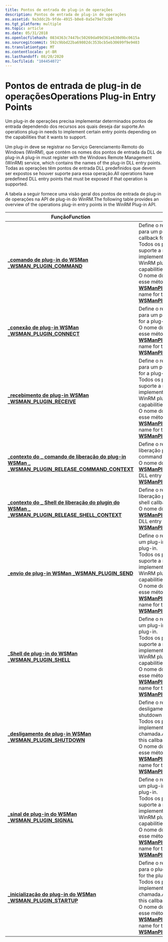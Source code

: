 ```yaml
---
title: Pontos de entrada de plug-in de operações
description: Pontos de entrada de plug-in de operações
ms.assetid: 9a3ddc2b-9fde-4915-b0e8-0a5e79e73c00
ms.tgt_platform: multiple
ms.topic: article
ms.date: 05/31/2018
ms.openlocfilehash: 0834363c7447bc50269da09d361e630d9bc0615a
ms.sourcegitcommit: 592c9bbd22ba69802dc353bcb5eb30699f9e9403
ms.translationtype: MT
ms.contentlocale: pt-BR
ms.lasthandoff: 08/20/2020
ms.locfileid: "104454072"
---
```

# <a name="operations-plug-in-entry-points"></a><span data-ttu-id="f41b4-103">Pontos de entrada de plug-in de operações</span><span class="sxs-lookup"><span data-stu-id="f41b4-103">Operations Plug-in Entry Points</span></span>

<span data-ttu-id="f41b4-104">Um plug-in de operações precisa implementar determinados pontos de entrada dependendo dos recursos aos quais deseja dar suporte.</span><span class="sxs-lookup"><span data-stu-id="f41b4-104">An operations plug-in needs to implement certain entry points depending on the capabilities that it wants to support.</span></span>

<span data-ttu-id="f41b4-105">Um plug-in deve se registrar no Serviço Gerenciamento Remoto do Windows (WinRM), que contém os nomes dos pontos de entrada da DLL de plug-in.</span><span class="sxs-lookup"><span data-stu-id="f41b4-105">A plug-in must register with the Windows Remote Management (WinRM) service, which contains the names of the plug-in DLL entry points.</span></span> <span data-ttu-id="f41b4-106">Todas as operações têm pontos de entrada DLL predefinidos que devem ser expostos se houver suporte para essa operação.</span><span class="sxs-lookup"><span data-stu-id="f41b4-106">All operations have predefined DLL entry points that must be exposed if that operation is supported.</span></span>

<span data-ttu-id="f41b4-107">A tabela a seguir fornece uma visão geral dos pontos de entrada de plug-in de operações na API de plug-in do WinRM.</span><span class="sxs-lookup"><span data-stu-id="f41b4-107">The following table provides an overview of the operations plug-in entry points in the WinRM Plug-in API.</span></span>



| <span data-ttu-id="f41b4-108">Função</span><span class="sxs-lookup"><span data-stu-id="f41b4-108">Function</span></span>                                                                                 | <span data-ttu-id="f41b4-109">Descrição</span><span class="sxs-lookup"><span data-stu-id="f41b4-109">Description</span></span>                                                                                                                                                                                                                                                           |
|------------------------------------------------------------------------------------------|-----------------------------------------------------------------------------------------------------------------------------------------------------------------------------------------------------------------------------------------------------------------------|
| [<span data-ttu-id="f41b4-110">**\_comando de plug-in do WSMan \_**</span><span class="sxs-lookup"><span data-stu-id="f41b4-110">**WSMAN\_PLUGIN\_COMMAND**</span></span>](/windows/desktop/api/Wsman/nc-wsman-wsman_plugin_command)                                   | <span data-ttu-id="f41b4-111">Define o retorno de chamada do comando para um plug-in.</span><span class="sxs-lookup"><span data-stu-id="f41b4-111">Defines the command callback for a plug-in.</span></span><br/> <span data-ttu-id="f41b4-112">Todos os plug-ins do WinRM que dão suporte a recursos do Shell precisam implementar esse retorno de chamada.</span><span class="sxs-lookup"><span data-stu-id="f41b4-112">All WinRM plug-ins that support shell capabilities need to implement this callback.</span></span><br/> <span data-ttu-id="f41b4-113">O nome do ponto de entrada da DLL para esse método deve ser [**WSManPluginCommand**](/windows/desktop/api/Wsman/nc-wsman-wsman_plugin_command).</span><span class="sxs-lookup"><span data-stu-id="f41b4-113">The DLL entry point name for this method must be [**WSManPluginCommand**](/windows/desktop/api/Wsman/nc-wsman-wsman_plugin_command).</span></span><br/> |
| [<span data-ttu-id="f41b4-114">**\_conexão de plug-in WSMan \_**</span><span class="sxs-lookup"><span data-stu-id="f41b4-114">**WSMAN\_PLUGIN\_CONNECT**</span></span>](/windows/desktop/api/WsMan/nc-wsman-wsman_plugin_connect)                                   | <span data-ttu-id="f41b4-115">Define o retorno de chamada de conexão para um plug-in.</span><span class="sxs-lookup"><span data-stu-id="f41b4-115">Defines the connect callback for a plug-in.</span></span><br/> <span data-ttu-id="f41b4-116">O nome do ponto de entrada da DLL para esse método deve ser [**WSManPluginConnect**](/windows/desktop/api/WsMan/nc-wsman-wsman_plugin_connect).</span><span class="sxs-lookup"><span data-stu-id="f41b4-116">The DLL entry point name for this method must be [**WSManPluginConnect**](/windows/desktop/api/WsMan/nc-wsman-wsman_plugin_connect).</span></span><br/>                                                                                                |
| [<span data-ttu-id="f41b4-117">**\_recebimento de plug-in WSMan \_**</span><span class="sxs-lookup"><span data-stu-id="f41b4-117">**WSMAN\_PLUGIN\_RECEIVE**</span></span>](/windows/desktop/api/Wsman/nc-wsman-wsman_plugin_receive)                                   | <span data-ttu-id="f41b4-118">Define o retorno de chamada de recebimento para um plug-in.</span><span class="sxs-lookup"><span data-stu-id="f41b4-118">Defines the receive callback for a plug-in.</span></span><br/> <span data-ttu-id="f41b4-119">Todos os plug-ins do WinRM que dão suporte a recursos do Shell precisam implementar esse retorno de chamada.</span><span class="sxs-lookup"><span data-stu-id="f41b4-119">All WinRM plug-ins that support shell capabilities need to implement this callback.</span></span><br/> <span data-ttu-id="f41b4-120">O nome do ponto de entrada da DLL para esse método deve ser [**WSManPluginReceive**](/windows/desktop/api/Wsman/nc-wsman-wsman_plugin_receive).</span><span class="sxs-lookup"><span data-stu-id="f41b4-120">The DLL entry point name for this method must be [**WSManPluginReceive**](/windows/desktop/api/Wsman/nc-wsman-wsman_plugin_receive).</span></span><br/> |
| [<span data-ttu-id="f41b4-121">**\_contexto do \_ comando de liberação do plug-in WSMan \_ \_**</span><span class="sxs-lookup"><span data-stu-id="f41b4-121">**WSMAN\_PLUGIN\_RELEASE\_COMMAND\_CONTEXT**</span></span>](/windows/desktop/api/Wsman/nc-wsman-wsman_plugin_release_command_context) | <span data-ttu-id="f41b4-122">Define o retorno de chamada do comando de liberação para o plug-in.</span><span class="sxs-lookup"><span data-stu-id="f41b4-122">Defines the release command callback for the plug-in.</span></span><br/> <span data-ttu-id="f41b4-123">O nome do ponto de entrada da DLL deve ser [**WSManPluginReleaseCommandContext**](/windows/desktop/api/Wsman/nc-wsman-wsman_plugin_release_command_context).</span><span class="sxs-lookup"><span data-stu-id="f41b4-123">The DLL entry point name must be [**WSManPluginReleaseCommandContext**](/windows/desktop/api/Wsman/nc-wsman-wsman_plugin_release_command_context).</span></span><br/>                                                                        |
| [<span data-ttu-id="f41b4-124">**\_contexto do \_ Shell de liberação do plugin do WSMan \_ \_**</span><span class="sxs-lookup"><span data-stu-id="f41b4-124">**WSMAN\_PLUGIN\_RELEASE\_SHELL\_CONTEXT**</span></span>](/windows/desktop/api/Wsman/nc-wsman-wsman_plugin_release_shell_context)     | <span data-ttu-id="f41b4-125">Define o retorno de chamada do Shell de liberação para o plug-in.</span><span class="sxs-lookup"><span data-stu-id="f41b4-125">Defines the release shell callback for the plug-in.</span></span><br/> <span data-ttu-id="f41b4-126">O nome do ponto de entrada da DLL deve ser [**WSManPluginReleaseCommandContext**](/windows/desktop/api/Wsman/nc-wsman-wsman_plugin_release_command_context).</span><span class="sxs-lookup"><span data-stu-id="f41b4-126">The DLL entry point name must be [**WSManPluginReleaseCommandContext**](/windows/desktop/api/Wsman/nc-wsman-wsman_plugin_release_command_context).</span></span><br/>                                                                          |
| [<span data-ttu-id="f41b4-127">**\_envio de plug-in WSMan \_**</span><span class="sxs-lookup"><span data-stu-id="f41b4-127">**WSMAN\_PLUGIN\_SEND**</span></span>](/windows/desktop/api/Wsman/nc-wsman-wsman_plugin_send)                                         | <span data-ttu-id="f41b4-128">Define o retorno de chamada de envio para um plug-in.</span><span class="sxs-lookup"><span data-stu-id="f41b4-128">Defines the send callback for a plug-in.</span></span><br/> <span data-ttu-id="f41b4-129">Todos os plug-ins do WinRM que dão suporte a recursos do Shell precisam implementar esse retorno de chamada.</span><span class="sxs-lookup"><span data-stu-id="f41b4-129">All WinRM plug-ins that support shell capabilities need to implement this callback.</span></span><br/> <span data-ttu-id="f41b4-130">O nome do ponto de entrada da DLL para esse método deve ser [**WSManPluginSend**](/windows/desktop/api/Wsman/nc-wsman-wsman_plugin_send).</span><span class="sxs-lookup"><span data-stu-id="f41b4-130">The DLL entry point name for this method must be [**WSManPluginSend**](/windows/desktop/api/Wsman/nc-wsman-wsman_plugin_send).</span></span><br/>          |
| [<span data-ttu-id="f41b4-131">**\_Shell de plug-in do WSMan \_**</span><span class="sxs-lookup"><span data-stu-id="f41b4-131">**WSMAN\_PLUGIN\_SHELL**</span></span>](/windows/desktop/api/Wsman/nc-wsman-wsman_plugin_shell)                                       | <span data-ttu-id="f41b4-132">Define o retorno de chamada do Shell para um plug-in.</span><span class="sxs-lookup"><span data-stu-id="f41b4-132">Defines the shell callback for a plug-in.</span></span><br/> <span data-ttu-id="f41b4-133">Todos os plug-ins do WinRM que dão suporte a recursos do Shell precisam implementar esse retorno de chamada.</span><span class="sxs-lookup"><span data-stu-id="f41b4-133">All WinRM plug-ins that support shell capabilities need to implement this callback.</span></span><br/> <span data-ttu-id="f41b4-134">O nome do ponto de entrada da DLL para esse método deve ser [**WSManPluginShell**](/windows/desktop/api/Wsman/nc-wsman-wsman_plugin_shell).</span><span class="sxs-lookup"><span data-stu-id="f41b4-134">The DLL entry point name for this method must be [**WSManPluginShell**](/windows/desktop/api/Wsman/nc-wsman-wsman_plugin_shell).</span></span><br/>       |
| [<span data-ttu-id="f41b4-135">**\_desligamento de plug-in WSMan \_**</span><span class="sxs-lookup"><span data-stu-id="f41b4-135">**WSMAN\_PLUGIN\_SHUTDOWN**</span></span>](/windows/desktop/api/Wsman/nc-wsman-wsman_plugin_shutdown)                                 | <span data-ttu-id="f41b4-136">Define o retorno de chamada de desligamento para o plug-in.</span><span class="sxs-lookup"><span data-stu-id="f41b4-136">Defines the shutdown callback for the plug-in.</span></span><br/> <span data-ttu-id="f41b4-137">Todos os plug-ins do WinRM devem implementar essa função de retorno de chamada.</span><span class="sxs-lookup"><span data-stu-id="f41b4-137">All WinRM plug-ins must implement this callback function.</span></span><br/> <span data-ttu-id="f41b4-138">O nome do ponto de entrada da DLL para esse método deve ser [**WSManPluginShutdown**](/windows/desktop/api/Wsman/nc-wsman-wsman_plugin_shutdown).</span><span class="sxs-lookup"><span data-stu-id="f41b4-138">The DLL entry point name for this method must be [**WSManPluginShutdown**](/windows/desktop/api/Wsman/nc-wsman-wsman_plugin_shutdown).</span></span><br/>                      |
| [<span data-ttu-id="f41b4-139">**\_sinal de plug-in do WSMan \_**</span><span class="sxs-lookup"><span data-stu-id="f41b4-139">**WSMAN\_PLUGIN\_SIGNAL**</span></span>](/windows/win32/api/wsman/nc-wsman-wsman_plugin_signal)                                     | <span data-ttu-id="f41b4-140">Define o retorno de chamada de sinal para um plug-in.</span><span class="sxs-lookup"><span data-stu-id="f41b4-140">Defines the signal callback for a plug-in.</span></span><br/> <span data-ttu-id="f41b4-141">Todos os plug-ins do WinRM que dão suporte a recursos do Shell precisam implementar esse retorno de chamada.</span><span class="sxs-lookup"><span data-stu-id="f41b4-141">All WinRM plug-ins that support shell capabilities need to implement this callback.</span></span><br/> <span data-ttu-id="f41b4-142">O nome do ponto de entrada da DLL para esse método deve ser [**WSManPluginSignal**](/windows/win32/api/wsman/nc-wsman-wsman_plugin_signal).</span><span class="sxs-lookup"><span data-stu-id="f41b4-142">The DLL entry point name for this method must be [**WSManPluginSignal**](/windows/win32/api/wsman/nc-wsman-wsman_plugin_signal).</span></span><br/>    |
| [<span data-ttu-id="f41b4-143">**\_inicialização do plug-in do WSMan \_**</span><span class="sxs-lookup"><span data-stu-id="f41b4-143">**WSMAN\_PLUGIN\_STARTUP**</span></span>](/windows/desktop/api/Wsman/nc-wsman-wsman_plugin_startup)                                   | <span data-ttu-id="f41b4-144">Define o retorno de chamada de inicialização para o plug-in.</span><span class="sxs-lookup"><span data-stu-id="f41b4-144">Defines the startup callback for the plug-in.</span></span><br/> <span data-ttu-id="f41b4-145">Todos os plug-ins do WinRM devem implementar essa função de retorno de chamada.</span><span class="sxs-lookup"><span data-stu-id="f41b4-145">All WinRM plug-ins must implement this callback function.</span></span><br/> <span data-ttu-id="f41b4-146">O nome do ponto de entrada da DLL para esse método deve ser [**WSManPluginStartup**](/windows/desktop/api/Wsman/nc-wsman-wsman_plugin_startup).</span><span class="sxs-lookup"><span data-stu-id="f41b4-146">The DLL entry point name for this method must be [**WSManPluginStartup**](/windows/desktop/api/Wsman/nc-wsman-wsman_plugin_startup).</span></span><br/>                         |



 

 

